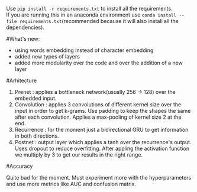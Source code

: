 Use ```pip install -r requirements.txt``` to install all the requirements.<br>
If you are running this in an anaconda environment use ```conda install --file requirements.txt```(recommended because it will also install all the dependencies).

#What's new:

- using words embedding instead of character embedding
- added new types of layers
- added more modularity over the code and over the addition of a new layer

#Arhitecture
1. Prenet : applies a bottleneck network(usually 256 -> 128) over the embedded input.
2. Convolution : applies 3 convolutions of different kernel size over the input in order to get k-grams. Use padding to keep the shapes the same after each convolution. Applies a max-pooling of kernel size 2 at the end.
3. Recurrence : for the moment just a bidirectional GRU to get information in both directions.
4. Postnet : output layer which applies a tanh over the recurrence's output. Uses dropout to reduce overfitting. After appling the activation function we multiply by 3 to get our results in the right range.

#Accuracy

Quite bad for the moment. Must experiment more with the hyperparameters and use more metrics like AUC and confusion matrix.
 

